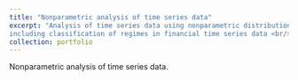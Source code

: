 ```yaml
---
title: "Nonparametric analysis of time series data"
excerpt: "Analysis of time series data using nonparametric distributional techniques, 
including classification of regimes in financial time series data <br/><img src='/images/skmeans.png'>"
collection: portfolio
---
```


Nonparametric analysis of time series data.
